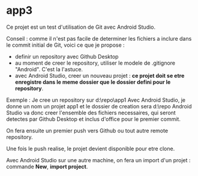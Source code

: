 # app3
Ce projet est un test d'utilisation de Git avec Android Studio.

Conseil :
comme il n'est pas facile de determiner les fichiers a inclure dans le commit initial de Git,
voici ce que je propose :

* definir un repository avec Github Desktop
* au moment de creer le repository, utiliser le modele de .gitignore  "Android". C'est la l'astuce.
* avec Android Studio, creer un nouveau projet : __ce projet doit se etre enregistre dans le meme dossier que le dossier defini pour le repository__.

Exemple :
Je cree un repository sur d:\repo\app1
Avec Android Studio, je donne un nom un projet app1 et le dossier de creation sera d:\repo
Android Studio va donc creer l'ensemble des fichiers necessaires, qui seront detectes par Github Desktop et inclus d'office pour le premier commit.

On fera ensuite un premier push vers Github ou tout autre remote repository.

Une fois le push realise, le projet devient disponible pour etre clone.

Avec Android Studio sur une autre machine, on fera un import d'un projet : commande __New__, __import project__.